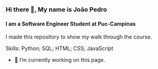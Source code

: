 ### Hi there 👋, My name is João Pedro
#### I am a Software Engineer Student at Puc-Campinas

I made this repository to show my walk through the course.

Skills: Python; SQL; HTML; CSS; JavaScript

- 🔭 I’m currently working on this page. 





